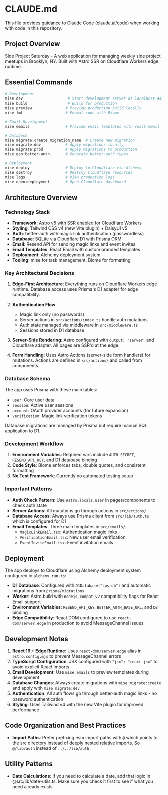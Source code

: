 # CLAUDE.md

This file provides guidance to Claude Code (claude.ai/code) when working with code in this repository.

## Project Overview

Side Project Saturday - A web application for managing weekly side project meetups in Brooklyn, NY. Built with Astro SSR on Cloudflare Workers edge runtime.

## Essential Commands

```bash
# Development
mise dev                    # Start development server at localhost:4433
mise build                  # Build for production
mise preview               # Preview production build locally
mise fmt                   # Format code with Biome

# Email Development
mise emails                # Preview email templates with react-email

# Database
mise migrate:create migration_name  # Create new migration
mise migrate:dev           # Apply migrations locally
mise migrate:prod          # Apply migrations to production
mise gen:better-auth       # Generate better-auth types

# Deployment
mise deploy                # Deploy to Cloudflare via Alchemy
mise destroy               # Destroy Cloudflare resources
mise logs                  # View production logs
mise open:deployment       # Open Cloudflare dashboard
```

## Architecture Overview

### Technology Stack
- **Framework**: Astro v5 with SSR enabled for Cloudflare Workers
- **Styling**: Tailwind CSS v4 (new Vite plugin) + DaisyUI v5
- **Auth**: better-auth with magic link authentication (passwordless)
- **Database**: SQLite via Cloudflare D1 with Prisma ORM
- **Email**: Resend API for sending magic links and event invites
- **Email Templates**: React Email with custom branded templates
- **Deployment**: Alchemy deployment system
- **Tooling**: mise for task management, Biome for formatting

### Key Architectural Decisions

1. **Edge-First Architecture**: Everything runs on Cloudflare Workers edge runtime. Database access uses Prisma's D1 adapter for edge compatibility.

2. **Authentication Flow**:
   - Magic link only (no passwords)
   - Server actions in `src/actions/index.ts` handle auth mutations
   - Auth state managed via middleware in `src/middleware.ts`
   - Sessions stored in D1 database

3. **Server-Side Rendering**: Astro configured with `output: 'server'` and Cloudflare adapter. All pages are SSR'd at the edge.

4. **Form Handling**: Uses Astro Actions (server-side form handlers) for mutations. Actions are defined in `src/actions/` and called from components.

### Database Schema

The app uses Prisma with these main tables:
- `user`: Core user data
- `session`: Active user sessions
- `account`: OAuth provider accounts (for future expansion)
- `verification`: Magic link verification tokens

Database migrations are managed by Prisma but require manual SQL application to D1.

### Development Workflow

1. **Environment Variables**: Required vars include `AUTH_SECRET`, `RESEND_API_KEY`, and D1 database binding
2. **Code Style**: Biome enforces tabs, double quotes, and consistent formatting
3. **No Test Framework**: Currently no automated testing setup

### Important Patterns

- **Auth Check Pattern**: Use `Astro.locals.user` in pages/components to check auth state
- **Server Actions**: All mutations go through actions in `src/actions/`
- **Database Access**: Always use Prisma client from `src/lib/auth.ts` which is configured for D1
- **Email Templates**: Three main templates in `src/emails/`:
  - `MagicLinkEmail.tsx`: Authentication magic links
  - `VerificationEmail.tsx`: New user email verification
  - `EventInviteEmail.tsx`: Event invitation emails

## Deployment

The app deploys to Cloudflare using Alchemy deployment system configured in `alchemy.run.ts`:

- **D1 Database**: Configured with `D1Database("sps-db")` and automatic migrations from `prisma/migrations`
- **Worker**: Astro build with `nodejs_compat_v2` compatibility flags for React Email support
- **Environment Variables**: `RESEND_API_KEY`, `BETTER_AUTH_BASE_URL`, and `DB` binding
- **Edge Compatibility**: React DOM configured to use `react-dom/server.edge` in production to avoid MessageChannel issues

## Development Notes

1. **React 19 + Edge Runtime**: Uses `react-dom/server.edge` alias in `astro.config.mjs` to prevent MessageChannel errors
2. **TypeScript Configuration**: JSX configured with `"jsx": "react-jsx"` to avoid explicit React imports
3. **Email Development**: Use `mise emails` to preview templates during development
4. **Database Changes**: Always create migrations with `mise migrate:create` and apply with `mise migrate:dev`
5. **Authentication**: All auth flows go through better-auth magic links - no password authentication
6. **Styling**: Uses Tailwind v4 with the new Vite plugin for improved performance

## Code Organization and Best Practices

- **Import Paths**: Prefer prefixing esm import paths with `@` which points to the src directory instead of deeply nested relative imports. So `@/lib/auth` instead of `../../lib/auth`

## Utility Patterns

- **Date Calculations**: If you need to calculate a date, add that logic in @src/lib/date-utils.ts. Make sure you check it first to see if what you need already exists.